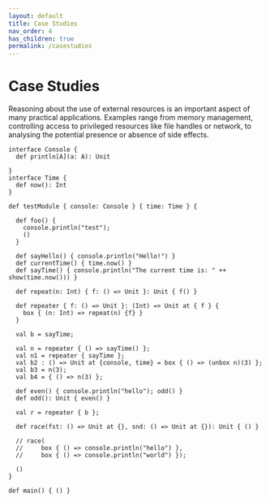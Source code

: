 ```yaml
---
layout: default
title: Case Studies
nav_order: 4
has_children: true
permalink: /casestudies
---
```


# Case Studies

Reasoning about the use of external resources is an important aspect of many practical applications.
Examples range from memory management, controlling access to privileged
resources like file handles or network,
to analysing the potential presence or absence of side effects.



```effekt
interface Console {
  def println[A](a: A): Unit

}
interface Time {
  def now(): Int
}

def testModule { console: Console } { time: Time } {

  def foo() {
    console.println("test");
    ()
  }

  def sayHello() { console.println("Hello!") }
  def currentTime() { time.now() }
  def sayTime() { console.println("The current time is: " ++ show(time.now())) }

  def repeat(n: Int) { f: () => Unit }: Unit { f() }

  def repeater { f: () => Unit }: (Int) => Unit at { f } {
    box { (n: Int) => repeat(n) {f} }
  }

  val b = sayTime;

  val n = repeater { () => sayTime() };
  val n1 = repeater { sayTime };
  val b2 : () => Unit at {console, time} = box { () => (unbox n)(3) };
  val b3 = n(3);
  val b4 = { () => n(3) };

  def even() { console.println("hello"); odd() }
  def odd(): Unit { even() }

  val r = repeater { b };

  def race(fst: () => Unit at {}, snd: () => Unit at {}): Unit { () }

  // race(
  //     box { () => console.println("hello") },
  //     box { () => console.println("world") });

  ()
}

def main() { () }
```
